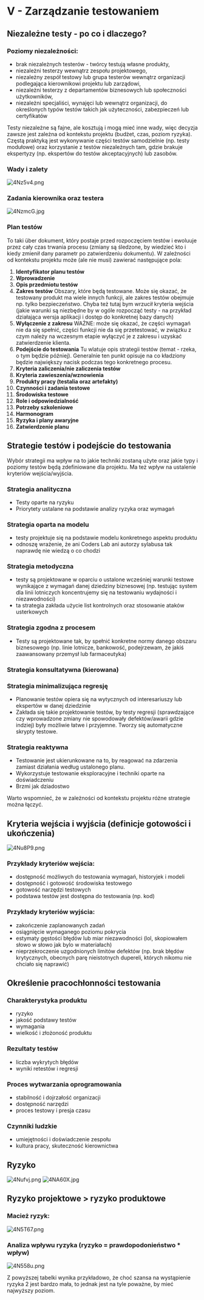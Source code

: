 # V - Zarządzanie testowaniem

## Niezależne testy - po co i dlaczego?

### Poziomy niezależności:

- brak niezależnych testerów - twórcy testują własne produkty,
- niezależni testerzy wewnątrz zespołu projektowego,
- niezależny zespół testowy lub grupa testerów wewnątrz organizacji podlegająca kierownikowi projektu lub zarządowi,
- niezależni testerzy z departamentów biznesowych lub społeczności użytkowników,
- niezależni specjaliści, wynajęci lub wewnątrz organizacji, do określonych typów testów takich jak użyteczności, zabezpieczeń lub certyfikatów

Testy niezależne są fajne, ale kosztują i mogą mieć inne wady, więc decyzja zawsze jest zależna od  kontekstu projektu (budżet, czas, poziom ryzyka). Częstą praktyką jest wykonywanie części testów samodzielnie (np. testy modułowe) oraz korzystanie z testów niezależnych tam, gdzie brakuje ekspertyzy (np. ekspertów do testów akceptacyjnych) lub zasobów.

### Wady i zalety

![4Nz5v4.png](https://iili.io/4Nz5v4.png)

### Zadania kierownika oraz testera

![4NzmcG.jpg](https://iili.io/4NzmcG.jpg)

### Plan testów

To taki über dokument, który postaje przed rozpoczęciem testów i ewoluuje przez cały czas trwania procesu (zmiany są śledzone, by wiedzieć kto i kiedy zmienił dany parametr po zatwierdzeniu dokumentu). W zależności od kontekstu projektu może (ale nie musi) zawierać następujące pola:

1. **Identyfikator planu testów**
2. **Wprowadzenie**
3. **Opis przedmiotu testów**
4. **Zakres testów**
   Obszary, które będą testowane. Może się okazać, że testowany produkt ma wiele innych funkcji, ale zakres testów obejmuje np. tylko bezpieczeństwo.
   Chyba też tutaj bym wrzucił kryteria wejścia (jakie warunki są niezbędne by w ogóle rozpocząć testy - na przykład działająca wersja aplikacji i dostęp do konkretnej bazy danych)
5. **Wyłączenie z zakresu**
   WAŻNE: może się okazać, że części wymagań nie da się spełnić, części funkcji nie da się przetestować, w związku z czym należy na wczesnym etapie wyłączyć je z zakresu i uzyskać zatwierdzenie klienta.
6. **Podejście do testowania**
   Tu wlatuje opis strategii testów (temat - rzeka, o tym będzie później). Generalnie ten punkt opisuje na co kładziony będzie największy nacisk podczas tego konkretnego procesu.
7. **Kryteria zaliczenia/nie zaliczenia testów**
8. **Kryteria zawieszenia/wznowienia**
9. **Produkty pracy (testalia oraz artefakty)**
10. **Czynności i zadania testowe**
11. **Środowiska testowe**
12. **Role i odpowiedzialność**
13. **Potrzeby szkoleniowe**
14. **Harmonogram**
15. **Ryzyka i plany awaryjne**
16. **Zatwierdzenie planu**

## Strategie testów i podejście do testowania

Wybór strategii ma wpływ na to jakie techniki zostaną użyte oraz jakie typy i poziomy testów będą zdefiniowane dla projektu. Ma też wpływ na ustalenie kryteriów wejścia/wyjścia.

### Strategia analityczna

- Testy oparte na ryzyku
- Priorytety ustalane na podstawie analizy ryzyka oraz wymagań

### Strategia oparta na modelu

- testy projektuje się na podstawie modelu konkretnego aspektu produktu
- odnoszę wrażenie, że ani Coders Lab ani autorzy sylabusa tak naprawdę nie wiedzą o co chodzi

### Strategia metodyczna

- testy są projektowane w oparciu o ustalone wcześniej warunki testowe wynikające z wymagań danej dziedziny biznesowej (np. testując system dla linii lotniczych koncentrujemy się na testowaniu wydajności i niezawodności)
- ta strategia zakłada użycie list kontrolnych oraz stosowanie ataków usterkowych

### Strategia zgodna z procesem

- Testy są projektowane tak, by spełnić konkretne normy danego obszaru biznesowego (np. linie lotnicze, bankowość, podejrzewam, że jakiś zaawansowany przemysł lub farmaceutyka)

### Strategia konsultatywna (kierowana)

### Strategia minimalizująca regresję

- Planowanie testów opiera się na wytycznych od interesariuszy lub ekspertów w danej dziedzinie
- Zakłada się takie projektowanie testów, by testy regresji (sprawdzające czy wprowadzone zmiany nie spowodowały defektów/awarii gdzie indziej) były możliwie łatwe i przyjemne. Tworzy się automatyczne skrypty testowe.

### Strategia reaktywna

- Testowanie jest ukierunkowane na to, by reagować na zdarzenia zamiast działania według ustalonego planu.
- Wykorzystuje testowanie eksploracyjne i techniki oparte na doświadczeniu
- Brzmi jak dziadostwo

Warto wspomnieć, że w zależności od kontekstu projektu różne strategie można łączyć.

## Kryteria wejścia i wyjścia (definicje gotowości i ukończenia)

![4Nu8P9.png](https://iili.io/4Nu8P9.png)

### Przykłady kryteriów wejścia:

- dostępność możliwych do testowania wymagań, historyjek i modeli
- dostępność i gotowość środowiska testowego
- gotowość narzędzi testowych
- podstawa testów jest dostępna do testowania (np. kod)

### Przykłady kryteriów wyjścia:

- zakończenie zaplanowanych zadań
- osiągnięcie wymaganego poziomu pokrycia
- estymaty gęstości błędów lub miar niezawodności (lol, skopiowałem słowo w słowo jak bylo w materiałach)
- nieprzekroczenie uzgodnionych limitów defektów (np. brak błędów krytycznych, obecnych parę nieistotnych dupereli, których nikomu nie chciało się naprawić)

## Określenie pracochłonności testowania

### Charakterystyka produktu

- ryzyko
- jakość podstawy testów
- wymagania
- wielkość i złożoność produktu

### Rezultaty testów

- liczba wykrytych błędów
- wyniki retestów i regresji

### Proces wytwarzania oprogramowania

- stabilność i dojrzałość organizacji
- dostępność narzędzi
- proces testowy i presja czasu

### Czynniki ludzkie

- umiejętności i doświadczenie zespołu
- kultura pracy, skuteczność kierownictwa

## Ryzyko

![4Nufvj.png](https://iili.io/4Nufvj.png)
![4NA60X.jpg](https://iili.io/4NA60X.jpg)

## Ryzyko projektowe > ryzyko produktowe

### Macież ryzyk:

![4N5T67.png](https://iili.io/4N5T67.png)

### Analiza wpływu ryzyka (ryzyko = prawdopodonieństwo * wpływ)

![4N558u.png](https://iili.io/4N558u.png)

Z powyższej tabelki wynika przykładowo, że choć szansa na wystąpienie ryzyka 2 jest bardzo mała, to jednak jest na tyle poważne, by mieć najwyższy poziom.
